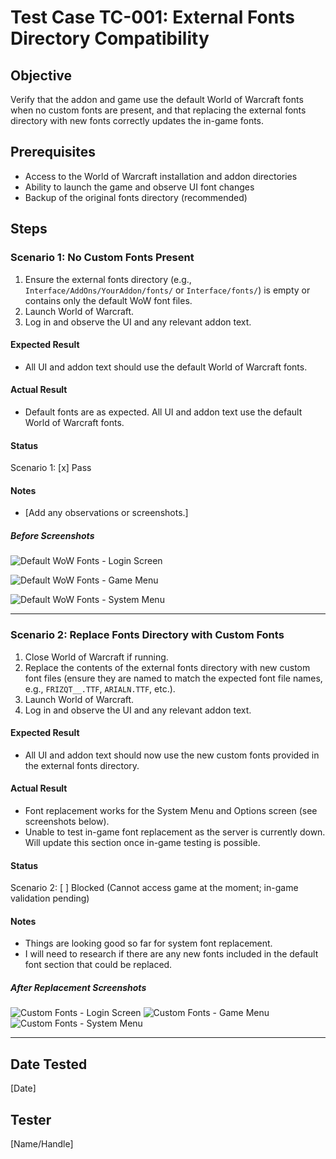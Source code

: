 # Test Case TC-001: External Fonts Directory Compatibility

## Objective
Verify that the addon and game use the default World of Warcraft fonts when no custom fonts are present, and that replacing the external fonts directory with new fonts correctly updates the in-game fonts.

## Prerequisites
- Access to the World of Warcraft installation and addon directories
- Ability to launch the game and observe UI font changes
- Backup of the original fonts directory (recommended)

## Steps
### Scenario 1: No Custom Fonts Present
1. Ensure the external fonts directory (e.g., `Interface/AddOns/YourAddon/fonts/` or `Interface/fonts/`) is empty or contains only the default WoW font files.
2. Launch World of Warcraft.
3. Log in and observe the UI and any relevant addon text.

#### Expected Result
- All UI and addon text should use the default World of Warcraft fonts.

#### Actual Result
- Default fonts are as expected. All UI and addon text use the default World of Warcraft fonts.

#### Status
Scenario 1: [x] Pass

#### Notes
- [Add any observations or screenshots.]

##### Before Screenshots
![Default WoW Fonts - Login Screen](images/external-fonts-before.png)

![Default WoW Fonts - Game Menu](images/external-fonts-before-menu.png)

![Default WoW Fonts - System Menu](images/external-fonts-before-system.png)

---

### Scenario 2: Replace Fonts Directory with Custom Fonts
1. Close World of Warcraft if running.
2. Replace the contents of the external fonts directory with new custom font files (ensure they are named to match the expected font file names, e.g., `FRIZQT__.TTF`, `ARIALN.TTF`, etc.).
3. Launch World of Warcraft.
4. Log in and observe the UI and any relevant addon text.

#### Expected Result
- All UI and addon text should now use the new custom fonts provided in the external fonts directory.

#### Actual Result
- Font replacement works for the System Menu and Options screen (see screenshots below).
- Unable to test in-game font replacement as the server is currently down. Will update this section once in-game testing is possible.


#### Status
Scenario 2: [ ] Blocked (Cannot access game at the moment; in-game validation pending)



#### Notes
- Things are looking good so far for system font replacement.
- I will need to research if there are any new fonts included in the default font section that could be replaced.

##### After Replacement Screenshots
![Custom Fonts - Login Screen](images/external-fonts-after.png)
![Custom Fonts - Game Menu](images/external-fonts-after-menu.png)
![Custom Fonts - System Menu](images/external-fonts-after-system.png)

---

## Date Tested
[Date]

## Tester
[Name/Handle]
